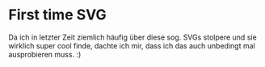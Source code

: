 # First time SVG

Da ich in letzter Zeit ziemlich häufig über diese sog. SVGs stolpere und sie wirklich super cool finde, dachte ich mir, dass ich das auch unbedingt mal ausprobieren muss. :)
